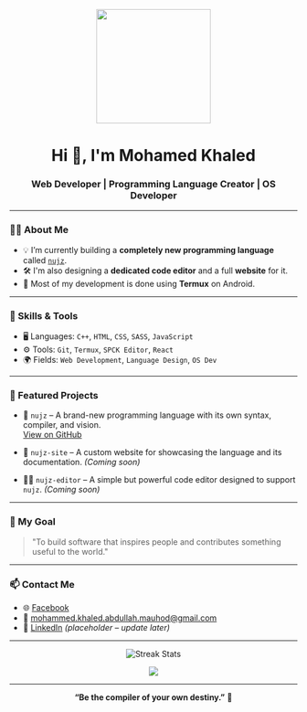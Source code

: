 <!-- Banner -->
<p align="center">
  <img src="https://raw.githubusercontent.com/WithoutGuidanc/WithoutGuidanc/main/nujz-logo.png" width="200" />
</p>

<h1 align="center">Hi 👋, I'm Mohamed Khaled</h1>
<h3 align="center">Web Developer | Programming Language Creator | OS Developer</h3>

---

### 👨‍💻 About Me

- 💡 I’m currently building a **completely new programming language** called [`nujz`](https://github.com/WithoutGuidanc/nujz).
- 🛠 I'm also designing a **dedicated code editor** and a full **website** for it.
- 📱 Most of my development is done using **Termux** on Android.

---

### 🧠 Skills & Tools

- 🖥️ Languages: `C++`, `HTML`, `CSS`, `SASS`, `JavaScript`
- ⚙️ Tools: `Git`, `Termux`, `SPCK Editor`, `React`
- 🌍 Fields: `Web Development`, `Language Design`, `OS Dev`

---

### 📌 Featured Projects

- 🚀 `nujz` – A brand-new programming language with its own syntax, compiler, and vision.  
  [View on GitHub](https://github.com/WithoutGuidanc/nujz)

- 🧱 `nujz-site` – A custom website for showcasing the language and its documentation. *(Coming soon)*

- 🧑‍💻 `nujz-editor` – A simple but powerful code editor designed to support `nujz`. *(Coming soon)*

---

### 🎯 My Goal

> "To build software that inspires people and contributes something useful to the world."

---

### 📫 Contact Me

- 🌐 [Facebook](https://www.facebook.com/share/1AG2Por8g8/)
- 📧 mohammed.khaled.abdullah.mauhod@gmail.com
- 💼 [LinkedIn](https://www.linkedin.com) *(placeholder – update later)*

---

<p align="center">
  <img src="https://github-readme-streak-stats.herokuapp.com/?user=WithoutGuidanc&theme=dark" alt="Streak Stats"/>
</p>

<p align="center">
  <img src="https://github-profile-summary-cards.vercel.app/api/cards/profile-details?username=WithoutGuidanc&theme=github_dark"/>
</p>

---

<p align="center">
  <b>“Be the compiler of your own destiny.”</b> 🚀
</p>